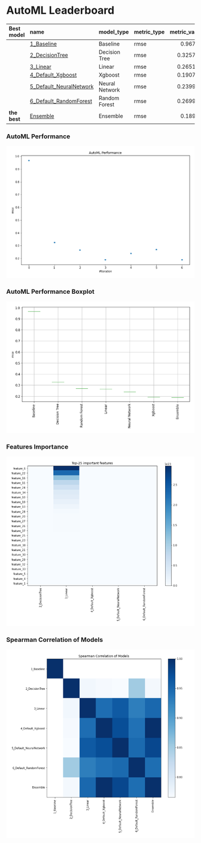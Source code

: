 # AutoML Leaderboard

| Best model   | name                                                         | model_type     | metric_type   |   metric_value |   train_time |
|:-------------|:-------------------------------------------------------------|:---------------|:--------------|---------------:|-------------:|
|              | [1_Baseline](1_Baseline/README.md)                           | Baseline       | rmse          |       0.96765  |         2.81 |
|              | [2_DecisionTree](2_DecisionTree/README.md)                   | Decision Tree  | rmse          |       0.325733 |         7.53 |
|              | [3_Linear](3_Linear/README.md)                               | Linear         | rmse          |       0.265114 |         6.15 |
|              | [4_Default_Xgboost](4_Default_Xgboost/README.md)             | Xgboost        | rmse          |       0.190735 |        13.7  |
|              | [5_Default_NeuralNetwork](5_Default_NeuralNetwork/README.md) | Neural Network | rmse          |       0.239952 |         4.13 |
|              | [6_Default_RandomForest](6_Default_RandomForest/README.md)   | Random Forest  | rmse          |       0.269933 |        17.5  |
| **the best** | [Ensemble](Ensemble/README.md)                               | Ensemble       | rmse          |       0.18975  |         0.27 |

### AutoML Performance
![AutoML Performance](ldb_performance.png)

### AutoML Performance Boxplot
![AutoML Performance Boxplot](ldb_performance_boxplot.png)

### Features Importance
![features importance across models](features_heatmap.png)



### Spearman Correlation of Models
![models spearman correlation](correlation_heatmap.png)

